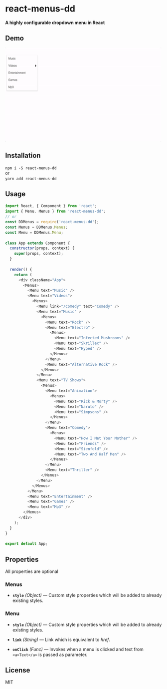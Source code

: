 # react-menus-dd

**A highly configurable dropdown menu in React**

## Demo  
<img src="example/Menus.gif" width="500" height="300"/>

## Installation
`npm i -S react-menus-dd`  
  or    
`yarn add react-menus-dd`

## Usage

```javascript
import React, { Component } from 'react';
import { Menu, Menus } from 'react-menus-dd';
// or
const DDMenus = require('react-menus-dd');
const Menus = DDMenus.Menus;
const Menu = DDMenus.Menu;

class App extends Component {
  constructor(props, context) {
    super(props, context);
  }
  
  render() {
    return (
      <div className="App">
        <Menus>
          <Menu text="Music" />
          <Menu text="Videos">
            <Menus>
              <Menu link="/comedy" text="Comedy" />
              <Menu text="Music" >
                <Menus>
                  <Menu text="Rock" />
                  <Menu text="Electro" >
                    <Menus>
                      <Menu text="Infected Mushrooms" />
                      <Menu text="Skrillex" />
                      <Menu text="Hyped" />
                    </Menus>
                  </Menu>
                  <Menu text="Alternative Rock" />
                </Menus>
              </Menu>
              <Menu text="TV Shows">
                <Menus>
                  <Menu text="Animation">
                    <Menus>
                      <Menu text="Rick & Morty" />
                      <Menu text="Naruto" />
                      <Menu text="Simpsons" />
                    </Menus>
                  </Menu>
                  <Menu text="Comedy">
                    <Menus>
                      <Menu text="How I Met Your Mother" />
                      <Menu text="Friends" />
                      <Menu text="Sienfeld" />
                      <Menu text="Two And Half Men" />
                    </Menus>
                  </Menu>
                  <Menu text="Thriller" />
                </Menus>
              </Menu>
            </Menus>
          </Menu>
          <Menu text="Entertainment" />
          <Menu text="Games" />
          <Menu text="Mp3" />
        </Menus>
      </div>
    );
  }
}

export default App;
```

## Properties

All properties are optional  
### Menus
- **`style`** _(Object)_ — Custom style properties which will be added to already existing styles.

### Menu
- **`style`** _(Object)_ — Custom style properties which will be added to already existing styles.

- **`link`** _(String)_ — Link which is equivalent to *href*.

- **`onClick`** _(Func)_ — Invokes when a menu is clicked and text from `<a>Text</a>` is passed as parameter.

## License

MIT
